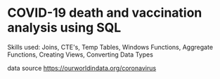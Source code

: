 # COVID-19 death and vaccination analysis using SQL
Skills used: Joins, CTE's, Temp Tables, Windows Functions, Aggregate Functions, Creating Views, Converting Data Types

data source https://ourworldindata.org/coronavirus
